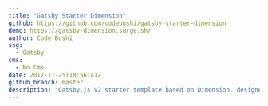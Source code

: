 ```yaml
---
title: "Gatsby Starter Dimension"
github: https://github.com/codebushi/gatsby-starter-dimension
demo: https://gatsby-dimension.surge.sh/
author: Code Bushi
ssg:
  - Gatsby
cms:
  - No Cms
date: 2017-11-25T18:56:41Z
github_branch: master
description: "Gatsby.js V2 starter template based on Dimension, designed by HTML5 UP. Check out https://codebushi.com/gatsby-starters-and-themes/ for more Gatsby starters."
---
```

